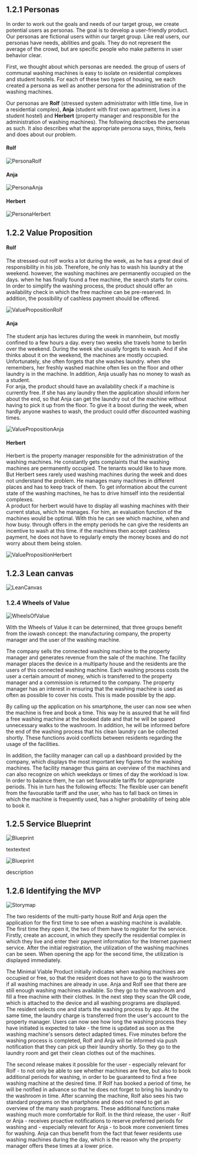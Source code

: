## 1.2.1 Personas

In order to work out the goals and needs of our target group, we create potential users as personas. The goal is to develop a user-friendly product. Our personas are fictional users within our target group. Like real users, our personas have needs, abilities and goals. They do not represent the average of the crowd, but are specific people who make patterns in user behavior clear.

First, we thought about which personas are needed. the group of users of communal washing machines is easy to isolate on residential complexes and student hostels.
For each of these two types of housing, we each created a persona as well as another persona for the administration of the washing machines.

Our personas are <b>Rolf</b> (stressed system administrator with little time, live in a residential complex), <b>Anja</b> (student with first own apartment, lives in a student hostel) and <b>Herbert</b> (property manager and responsible for the administration of washing machines).
The following describes the personas as such. It also describes what the appropriate persona says, thinks, feels and does about our problem.

#### Rolf

![PersonaRolf](../resources/persona_rolf.png)

#### Anja

![PersonaAnja](../resources/persona_anja.png)

#### Herbert

![PersonaHerbert](../resources/persona_herbert.png)



## 1.2.2 Value Proposition

#### Rolf

The stressed-out rolf works a lot during the week, as he has a great deal of responsibility in his job. Therefore, he only has to wash his laundry at the weekend. however, the washing machines are permanently occupied on the days. when he has finally found a free machine, the search starts for coins. <br>
In order to simplify the washing process, the product should offer an availability check in which the free machine can be pre-reserved. In addition, the possibility of cashless payment should be offered.

![ValuePropositionRolf](../resources/value_proposition_rolf.png)

#### Anja

The student anja has lectures during the week in mannheim, but mostly confined to a few hours a day. every two weeks she travels home to berlin over the weekend. During the week she usually forgets to wash. And if she thinks about it on the weekend, the machines are mostly occupied. Unfortunately, she often forgets that she washes laundry. when she remembers, her freshly washed machine often lies on the floor and other laundry is in the machine. In addition, Anja usually has no money to wash as a student.<br>
For anja, the product should have an availability check if a machine is currently free. If she has any laundry then the application should inform her about the end, so that Anja can get the laundry out of the machine without having to pick it up from the floor. To give it a boost during the week, when hardly anyone washes to wash, the product could offer discounted washing times.

![ValuePropositionAnja](../resources/value_proposition_anja.png)

#### Herbert

Herbert is the property manager responsible for the administration of the washing machines. He constantly gets complaints that the washing machines are permanently occupied. The tenants would like to have more. But Herbert sees rarely used washing machines during the week and does not understand the problem. He manages many machines in different places and has to keep track of them. To get information about the current state of the washing machines, he has to drive himself into the residential complexes. <br>
A product for herbert would have to display all washing machines with their current status, which he manages. For him, an evaluation function of the machines would be optimal. With this he can see which machine, when and how busy. through offers in the empty periods he can give the residents an incentive to wash at this time. if the machines then accept cashless payment, he does not have to regularly empty the money boxes and do not worry about them being stolen.

![ValuePropositionHerbert](../resources/value_proposition_herbert.png)


## 1.2.3 Lean canvas

![LeanCanvas](../resources/lean_canvas.png)

### 1.2.4 Wheels of Value
![WheelsOfValue](../resources/wheels_of_value_english.png)

With the Wheels of Value it can be determined, that three groups benefit from the iowash concept: the manufacturing company, the property manager and the user of the washing machine.

The company sells the connected washing machine to the property manager and generates revenue from the sale of the machine. The facility manager places the device in a multiparty house and the residents are the users of this connected washing machine. Each washing process costs the user a certain amount of money, which is transferred to the property manager and a commission is returned to the company. The property manager has an interest in ensuring that the washing machine is used as often as possible to cover his costs. This is made possible by the app.

By calling up the application on his smartphone, the user can now see when the machine is free and book a time. This way he is assured that he will find a free washing machine at the booked date and that he will be spared unnecessary walks to the washroom. In addition, he will be informed before the end of the washing process that his clean laundry can be collected shortly. These functions avoid conflicts between residents regarding the usage of the facilities.

In addition, the facility manager can call up a dashboard provided by the company, which displays the most important key figures for the washing machines. The facility manager thus gains an overview of the machines and can also recognize on which weekdays or times of day the workload is low. In order to balance them, he can set favourable tariffs for appropriate periods. This in turn has the following effects: The flexible user can benefit from the favourable tariff and the user, who has to fall back on times in which the machine is frequently used, has a higher probability of being able to book it.

## 1.2.5 Service Blueprint

![Blueprint](../resources/blueprint_before_unhappy.jpg)

textextext

![Blueprint](../resources/blueprint_english_iowash_happy.PNG)

description

## 1.2.6 Identifying the MVP

![Storymap](../resources/storymap.png)

The two residents of the multi-party house Rolf and Anja open the application for the first time to see when a washing machine is available. The first time they open it, the two of them have to register for the service. Firstly, create an account, in which they specify the residential complex in which they live and enter their payment information for the Internet payment service.
After the initial registration, the utilization of the washing machines can be seen. When opening the app for the second time, the utilization is displayed immediately.


The Minimal Viable Product initially indicates when washing machines are occupied or free, so that the resident does not have to go to the washroom if all washing machines are already in use. Anja and Rolf see that there are still enough washing machines available. So they go to the washroom and fill a free machine with their clothes. In the next step they scan the QR code, which is attached to the device and all washing programs are displayed. The resident selects one and starts the washing process by app. At the same time, the laundry charge is transferred from the user's account to the property manager. Users can now see how long the washing process they have initiated is expected to take - the time is updated as soon as the washing machine's sensors detect adapted times. Five minutes before the washing process is completed, Rolf and Anja will be informed via push notification that they can pick up their laundry shortly. So they go to the laundry room and get their clean clothes out of the machines.

The second release makes it possible for the user - especially relevant for Rolf - to not only be able to see whether machines are free, but also to book additional periods for washing, in order to be guaranteed to find a free washing machine at the desired time. If Rolf has booked a period of time, he will be notified in advance so that he does not forget to bring his laundry to the washroom in time. After scanning the machine, Rolf also sees his two standard programs on the smartphone and does not need to get an overview of the many wash programs. These additional functions make washing much more comfortable for Rolf.
In the third release, the user - Rolf or Anja - receives proactive notifications to reserve preferred periods for washing and - especially relevant for Anja - to book more convenient times for washing. Anja can thus benefit from the fact that fewer residents use washing machines during the day, which is the reason why the property manager offers these times at a lower price.

